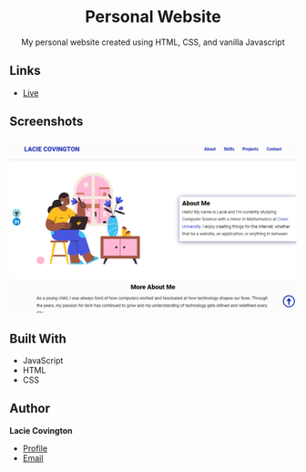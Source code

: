 <h1 align="center">Personal Website</h1>

<p align="center"> My personal website created using HTML, CSS, and vanilla Javascript</p>

## Links

- [Live]()

## Screenshots

![](/screenshot.png)

## Built With

- JavaScript
- HTML
- CSS

## Author

**Lacie Covington**

- [Profile](https://www.linkedin.com/in/lccovington/)
- [Email](mailto:lacie.covington@gmail.com?subject=Hi "Hi!")
